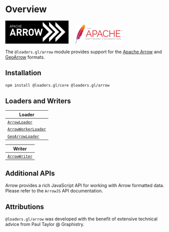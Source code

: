 # Overview

![arrow-logo](./images/apache-arrow-small.png)
&emsp;
![apache-logo](../../images/logos/apache-logo.png)

The `@loaders.gl/arrow` module provides support for the [Apache Arrow](/docs/modules/arrow/formats/arrow) and [GeoArrow](/docs/modules/arrow/formats/geoarrow) formats. 

## Installation

```bash
npm install @loaders.gl/core @loaders.gl/arrow
```

## Loaders and Writers

| Loader                                                               |
| -------------------------------------------------------------------- |
| [`ArrowLoader`](/docs/modules/arrow/api-reference/arrow-loader)       |
| [`ArrowWorkerLoader`](/docs/modules/arrow/api-reference/arrow-loader) |
| [`GeoArrowLoader`](/docs/modules/arrow/api-reference/geoarrow-loader)       |

| Writer                                                         |
| -------------------------------------------------------------- |
| [`ArrowWriter`](/docs/modules/arrow/api-reference/arrow-writer) |

## Additional APIs

Arrow provides a rich JavaScript API for working with Arrow formatted data. Please refer to the `ArrowJS` API documentation.

## Attributions

`@loaders.gl/arrow` was developed with the benefit of extensive technical advice from Paul Taylor @ Graphistry.
